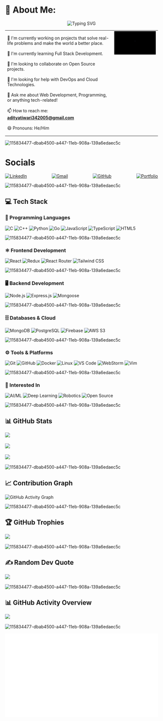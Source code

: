 # 💫 About Me:  
<p align="center">
  <img src="https://readme-typing-svg.herokuapp.com?font=Fira+Code&pause=1000&color=F72585&center=true&vCenter=true&width=435&lines=Full+Stack+Developer;Open+Source+Contributor;Competitive+Programmer;Always+Learning+New+Things" alt="Typing SVG" />
</p>
<table>
<tr>
<td width="70%" valign="top">

🔭 I'm currently working on projects that solve real-life problems and make the world a better place.<br>  
🌱 I'm currently learning Full Stack Development.<br>  
👯 I'm looking to collaborate on Open Source projects.<br>  
🤔 I'm looking for help with DevOps and Cloud Technologies.<br>  
💬 Ask me about Web Development, Programming, or anything tech-related!<br>  
📫 How to reach me: **adityatiwari342005@gmail.com**<br>  
😄 Pronouns: He/Him<br>  

</td>
<td width="30%" valign="top" align="center">

<!-- Replace with GIF or live hosted animation -->
<a href="https://adityatiwari342005.github.io/Enhance_Profile_Readme/">
  <img src="assests/Untitledvideo-MadewithClipchamp-ezgif.com-video-to-gif-converter.gif" width="400" />
</a>


</td>
</tr>
</table>

![115834477-dbab4500-a447-11eb-908a-139a6edaec5c](https://user-images.githubusercontent.com/105775899/235299569-e15e9b1c-09cc-492a-ad8e-cef25979d4d1.gif)

<!-- Socials: flex, full-width, badges scaled 1.5x -->
# Socials

<div style="display:flex; justify-content:space-between; align-items:center; gap:12px; width:100%; flex-wrap:wrap;">
  <a href="https://www.linkedin.com/in/aditya-tiwari-141bb3293/" target="_blank" rel="noopener noreferrer" style="display:inline-block;">
    <img src="https://img.shields.io/badge/LinkedIn-%230A66C2.svg?style=for-the-badge&logo=linkedin&logoColor=white"
         alt="LinkedIn" height="42" />
  </a>

  <a href="mailto:adityatiwari342005@gmail.com" style="display:inline-block;">
    <img src="https://img.shields.io/badge/Gmail-%23EA4335.svg?style=for-the-badge&logo=gmail&logoColor=white"
         alt="Gmail" height="42" />
  </a>

  <a href="https://github.com/AdityaTiwari342005" target="_blank" rel="noopener noreferrer" style="display:inline-block;">
    <img src="https://img.shields.io/badge/GitHub-%23181717.svg?style=for-the-badge&logo=github&logoColor=white"
         alt="GitHub" height="42" />
  </a>

  <a href="https://your-portfolio-link.com" target="_blank" rel="noopener noreferrer" style="display:inline-block;">
    <img src="https://img.shields.io/badge/Portfolio-%23000000.svg?style=for-the-badge&logo=vercel&logoColor=white"
         alt="Portfolio" height="42" />
  </a>
</div>


![115834477-dbab4500-a447-11eb-908a-139a6edaec5c](https://user-images.githubusercontent.com/105775899/235299569-e15e9b1c-09cc-492a-ad8e-cef25979d4d1.gif)

## 💻 Tech Stack  

### 📝 Programming Languages  
![C](https://img.shields.io/badge/C-%23A8B9CC.svg?style=for-the-badge&logo=c&logoColor=black) 
![C++](https://img.shields.io/badge/C++-%2300599C.svg?style=for-the-badge&logo=c%2B%2B&logoColor=white) 
![Python](https://img.shields.io/badge/Python-%233776AB.svg?style=for-the-badge&logo=python&logoColor=white) 
![Go](https://img.shields.io/badge/Go-%2300ADD8.svg?style=for-the-badge&logo=go&logoColor=white) 
![JavaScript](https://img.shields.io/badge/JavaScript-%23F7DF1E.svg?style=for-the-badge&logo=javascript&logoColor=black) 
![TypeScript](https://img.shields.io/badge/TypeScript-%230076D6.svg?style=for-the-badge&logo=typescript&logoColor=white) 
![HTML5](https://img.shields.io/badge/HTML5-%23FF5733.svg?style=for-the-badge&logo=html5&logoColor=white) 

![115834477-dbab4500-a447-11eb-908a-139a6edaec5c](https://user-images.githubusercontent.com/105775899/235299569-e15e9b1c-09cc-492a-ad8e-cef25979d4d1.gif)

### ⚛️ Frontend Development  
![React](https://img.shields.io/badge/React-%2361DAFB.svg?style=for-the-badge&logo=react&logoColor=black) 
![Redux](https://img.shields.io/badge/Redux-%23764ABC.svg?style=for-the-badge&logo=redux&logoColor=white) 
![React Router](https://img.shields.io/badge/React_Router-%23CA4245.svg?style=for-the-badge&logo=react-router&logoColor=white) 
![Tailwind CSS](https://img.shields.io/badge/Tailwind_CSS-%2338B2AC.svg?style=for-the-badge&logo=tailwind-css&logoColor=white)  

![115834477-dbab4500-a447-11eb-908a-139a6edaec5c](https://user-images.githubusercontent.com/105775899/235299569-e15e9b1c-09cc-492a-ad8e-cef25979d4d1.gif)

### 🖥️ Backend Development  
![Node.js](https://img.shields.io/badge/Node.js-%2381C784.svg?style=for-the-badge&logo=node.js&logoColor=black) 
![Express.js](https://img.shields.io/badge/Express.js-%23303030.svg?style=for-the-badge&logo=express&logoColor=white) 
![Mongoose](https://img.shields.io/badge/Mongoose-%23880000.svg?style=for-the-badge&logo=mongoose&logoColor=white)  

![115834477-dbab4500-a447-11eb-908a-139a6edaec5c](https://user-images.githubusercontent.com/105775899/235299569-e15e9b1c-09cc-492a-ad8e-cef25979d4d1.gif)

### 🗄️ Databases & Cloud  
![MongoDB](https://img.shields.io/badge/MongoDB-%234CAF50.svg?style=for-the-badge&logo=mongodb&logoColor=white) 
![PostgreSQL](https://img.shields.io/badge/PostgreSQL-%23006482.svg?style=for-the-badge&logo=postgresql&logoColor=white) 
![Firebase](https://img.shields.io/badge/Firebase-%23FFCA28.svg?style=for-the-badge&logo=firebase&logoColor=black) 
![AWS S3](https://img.shields.io/badge/AWS_S3-%23FF9900.svg?style=for-the-badge&logo=amazon-aws&logoColor=white)  

![115834477-dbab4500-a447-11eb-908a-139a6edaec5c](https://user-images.githubusercontent.com/105775899/235299569-e15e9b1c-09cc-492a-ad8e-cef25979d4d1.gif)

### ⚙️ Tools & Platforms  
![Git](https://img.shields.io/badge/Git-%23F05033.svg?style=for-the-badge&logo=git&logoColor=white) 
![GitHub](https://img.shields.io/badge/GitHub-%23181717.svg?style=for-the-badge&logo=github&logoColor=white) 
![Docker](https://img.shields.io/badge/Docker-%232496ED.svg?style=for-the-badge&logo=docker&logoColor=white) 
![Linux](https://img.shields.io/badge/Linux-%23FCC624.svg?style=for-the-badge&logo=linux&logoColor=black) 
![VS Code](https://img.shields.io/badge/VS_Code-%23007ACC.svg?style=for-the-badge&logo=visual-studio-code&logoColor=white) 
![WebStorm](https://img.shields.io/badge/WebStorm-%23000000.svg?style=for-the-badge&logo=webstorm&logoColor=white) 
![Vim](https://img.shields.io/badge/Vim-%23019733.svg?style=for-the-badge&logo=vim&logoColor=white)  

![115834477-dbab4500-a447-11eb-908a-139a6edaec5c](https://user-images.githubusercontent.com/105775899/235299569-e15e9b1c-09cc-492a-ad8e-cef25979d4d1.gif)

### 🚀 Interested In  
![AI/ML](https://img.shields.io/badge/Artificial_Intelligence-%23000000.svg?style=for-the-badge&logo=probot&logoColor=white) 
![Deep Learning](https://img.shields.io/badge/Deep_Learning-%23FF6F00.svg?style=for-the-badge&logo=tensorflow&logoColor=white) 
![Robotics](https://img.shields.io/badge/Robotics-%230076D6.svg?style=for-the-badge&logo=android&logoColor=white) 
![Open Source](https://img.shields.io/badge/Open_Source-%23F05032.svg?style=for-the-badge&logo=open-source-initiative&logoColor=white)  

![115834477-dbab4500-a447-11eb-908a-139a6edaec5c](https://user-images.githubusercontent.com/105775899/235299569-e15e9b1c-09cc-492a-ad8e-cef25979d4d1.gif)

## 📊 GitHub Stats  
![](https://github-readme-stats.vercel.app/api?username=AdityaTiwari342005&theme=tokyonight&hide_border=false&include_all_commits=true&count_private=true)<br>  
![](https://github-readme-streak-stats.herokuapp.com/?user=AdityaTiwari342005&theme=tokyonight&hide_border=false)<br>  
![](https://github-readme-stats.vercel.app/api/top-langs/?username=AdityaTiwari342005&theme=tokyonight&hide_border=false&include_all_commits=true&count_private=true&layout=compact)  

![115834477-dbab4500-a447-11eb-908a-139a6edaec5c](https://user-images.githubusercontent.com/105775899/235299569-e15e9b1c-09cc-492a-ad8e-cef25979d4d1.gif)

## 📈 Contribution Graph  
![GitHub Activity Graph](https://github-readme-activity-graph.vercel.app/graph?username=AdityaTiwari342005&theme=tokyo-night&hide_border=true)  

![115834477-dbab4500-a447-11eb-908a-139a6edaec5c](https://user-images.githubusercontent.com/105775899/235299569-e15e9b1c-09cc-492a-ad8e-cef25979d4d1.gif)

## 🏆 GitHub Trophies  
![](https://github-profile-trophy.vercel.app/?username=AdityaTiwari342005&theme=tokyonight&no-frame=false&no-bg=true&margin-w=4)  

![115834477-dbab4500-a447-11eb-908a-139a6edaec5c](https://user-images.githubusercontent.com/105775899/235299569-e15e9b1c-09cc-492a-ad8e-cef25979d4d1.gif)

## ✍️ Random Dev Quote  
![](https://quotes-github-readme.vercel.app/api?type=horizontal&theme=tokyonight)  

![115834477-dbab4500-a447-11eb-908a-139a6edaec5c](https://user-images.githubusercontent.com/105775899/235299569-e15e9b1c-09cc-492a-ad8e-cef25979d4d1.gif)

## 📊 GitHub Activity Overview  
![](https://github-profile-summary-cards.vercel.app/api/cards/profile-details?username=ADITYATIWARI342005&theme=github_dark)  

![115834477-dbab4500-a447-11eb-908a-139a6edaec5c](https://user-images.githubusercontent.com/105775899/235299569-e15e9b1c-09cc-492a-ad8e-cef25979d4d1.gif)

![](https://raw.githubusercontent.com/ADITYATIWARI342005/ADITYATIWARI342005/main/metrics.plugin.activity.svg)  
